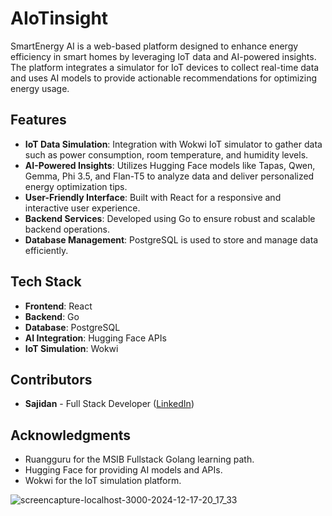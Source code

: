 # AIoTinsight

SmartEnergy AI is a web-based platform designed to enhance energy efficiency in smart homes by leveraging IoT data and AI-powered insights. The platform integrates a simulator for IoT devices to collect real-time data and uses AI models to provide actionable recommendations for optimizing energy usage.

## Features

- **IoT Data Simulation**: Integration with Wokwi IoT simulator to gather data such as power consumption, room temperature, and humidity levels.
- **AI-Powered Insights**: Utilizes Hugging Face models like Tapas, Qwen, Gemma, Phi 3.5, and Flan-T5 to analyze data and deliver personalized energy optimization tips.
- **User-Friendly Interface**: Built with React for a responsive and interactive user experience.
- **Backend Services**: Developed using Go to ensure robust and scalable backend operations.
- **Database Management**: PostgreSQL is used to store and manage data efficiently.

## Tech Stack

- **Frontend**: React
- **Backend**: Go
- **Database**: PostgreSQL
- **AI Integration**: Hugging Face APIs
- **IoT Simulation**: Wokwi

## Contributors

- **Sajidan** - Full Stack Developer ([LinkedIn](https://www.linkedin.com/in/ahmad-nur-sajidan/))

## Acknowledgments

- Ruangguru for the MSIB Fullstack Golang learning path.
- Hugging Face for providing AI models and APIs.
- Wokwi for the IoT simulation platform.
  
![screencapture-localhost-3000-2024-12-17-20_17_33](https://github.com/user-attachments/assets/d5266284-6fdd-4647-bb7d-dc3d393bd5ef)

